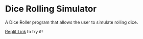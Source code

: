 # Dice Rolling Simulator


A Dice Roller program that allows the user to simulate rolling dice.

[Replit Link](https://replit.com/@mpopova/DiceRolling#main.py) to try it!